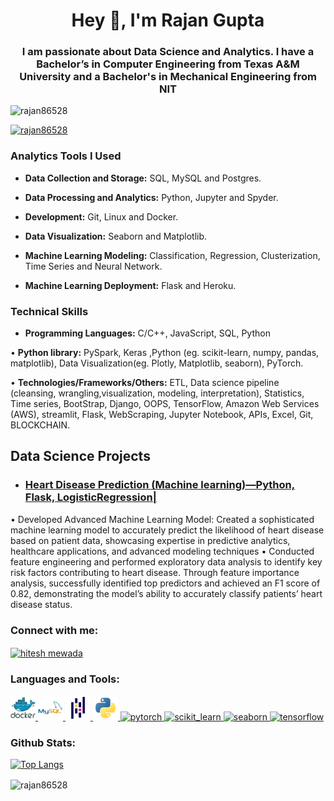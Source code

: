 <h1 align="center">Hey 👋, I'm Rajan Gupta</h1>

<h3 align="center">I am passionate about Data Science and Analytics. I have a Bachelor’s in Computer Engineering from Texas A&M University and a Bachelor's in Mechanical Engineering from NIT</h3>

<p align="left"> <img src="https://komarev.com/ghpvc/?username=rajan86528&label=Profile%20views&color=0e75b6&style=flat" alt="rajan86528" /> </p>

<p align="left"> <a href="https://github.com/ryo-ma/github-profile-trophy"><img src="https://github-profile-trophy.vercel.app/?username=rajan86528" alt="rajan86528" /></a> </p>


### Analytics Tools I Used

* **Data Collection and Storage:** SQL, MySQL and Postgres.

* **Data Processing and Analytics:** Python, Jupyter and Spyder.

* **Development:** Git, Linux and Docker.

* **Data Visualization:** Seaborn and Matplotlib.

* **Machine Learning Modeling:** Classification, Regression, Clusterization, Time Series and Neural Network.

* **Machine Learning Deployment:** Flask and Heroku.


### Technical Skills
* **Programming Languages:** C/C++, JavaScript, SQL, Python<br>

• **Python library:** PySpark, Keras ,Python (eg. scikit-learn, numpy, pandas, matplotlib), Data Visualization(eg. Plotly, Matplotlib, seaborn), PyTorch.<br>

• **Technologies/Frameworks/Others:** ETL, Data science pipeline (cleansing, wrangling,visualization, modeling, interpretation), Statistics, Time series, BootStrap, Django, OOPS, TensorFlow, Amazon Web Services (AWS), streamlit, Flask, WebScraping, Jupyter Notebook, APIs, Excel, Git, BLOCKCHAIN.<br>


## Data Science Projects

* ### [Heart Disease Prediction (Machine learning)—Python, Flask, LogisticRegression| ]([https://github.com/juniorcl/airbnb-scheduling-forecast](https://github.com/rajan86528/heart-disease-prediction))

• Developed Advanced Machine Learning Model: Created a sophisticated machine learning model to accurately predict the
likelihood of heart disease based on patient data, showcasing expertise in predictive analytics, healthcare applications,
and advanced modeling techniques
• Conducted feature engineering and performed exploratory data analysis to identify key risk factors contributing to heart
disease. Through feature importance analysis, successfully identified top predictors and achieved an F1 score of 0.82,
demonstrating the model’s ability to accurately classify patients’ heart disease status.




<h3 align="left">Connect with me:</h3>

<p align="center">

<a href="https://www.linkedin.com/in/rajan-gupta-01371b216/" target="blank"><img align="center" src="https://raw.githubusercontent.com/rahuldkjain/github-profile-readme-generator/master/src/images/icons/Social/linked-in-alt.svg" alt="hitesh mewada" height="30" width="40" /></a>

</p>

<h3 align="left">Languages and Tools:</h3>
<p align="left">  <a href="https://www.docker.com/" target="_blank" rel="noreferrer"> <img src="https://raw.githubusercontent.com/devicons/devicon/master/icons/docker/docker-original-wordmark.svg" alt="docker" width="40" height="40"/> </a> <a href="https://www.mysql.com/" target="_blank" rel="noreferrer"> <img src="https://raw.githubusercontent.com/devicons/devicon/master/icons/mysql/mysql-original-wordmark.svg" alt="mysql" width="40" height="40"/> </a> <a href="https://pandas.pydata.org/" target="_blank" rel="noreferrer"> <img src="https://raw.githubusercontent.com/devicons/devicon/2ae2a900d2f041da66e950e4d48052658d850630/icons/pandas/pandas-original.svg" alt="pandas" width="40" height="40"/> </a> <a href="https://www.python.org/" target="_blank" rel="noreferrer">
  <img src="https://raw.githubusercontent.com/devicons/devicon/master/icons/python/python-original.svg" alt="python" width="40" height="40"/> </a> <a href="https://pytorch.org/" target="_blank" rel="noreferrer"> <img src="https://www.vectorlogo.zone/logos/pytorch/pytorch-icon.svg" alt="pytorch" width="40" height="40"/> </a> <a href="https://scikit-learn.org/" target="_blank" rel="noreferrer"> <img src="https://upload.wikimedia.org/wikipedia/commons/0/05/Scikit_learn_logo_small.svg" alt="scikit_learn" width="40" height="40"/> </a> <a href="https://seaborn.pydata.org/" target="_blank" rel="noreferrer"> <img src="https://seaborn.pydata.org/_images/logo-mark-lightbg.svg" alt="seaborn" width="40" height="40"/> </a> <a href="https://www.tensorflow.org/" target="_blank" rel="noreferrer"> <img src="https://www.vectorlogo.zone/logos/tensorflow/tensorflow-icon.svg" alt="tensorflow" width="40" height="40"/> </a> </p>



### Github Stats:

[![Top Langs](https://github-readme-stats.vercel.app/api/top-langs/?username=rajan86528)](https://github.com/rajan86528/github-readme-stats) 

<p><img align="center" src="https://github-readme-streak-stats.herokuapp.com/?user=natnew&" alt="rajan86528" /></p>
